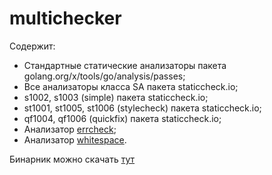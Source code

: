 # multichecker

Содержит:
- Стандартные статические анализаторы пакета golang.org/x/tools/go/analysis/passes;
- Все анализаторы класса SA пакета staticcheck.io;
- s1002, s1003 (simple) пакета staticcheck.io;
- st1001, st1005, st1006 (stylecheck) пакета staticcheck.io;
- qf1004, qf1006 (quickfix) пакета staticcheck.io;
- Анализатор [errcheck](https://github.com/kisielk/errcheck/errcheck);
- Анализатор [whitespace](https://github.com/ultraware/whitespace).

Бинарник можно скачать [тут](https://github.com/ktigay/multichecker/releases/latest/download/multichecker)